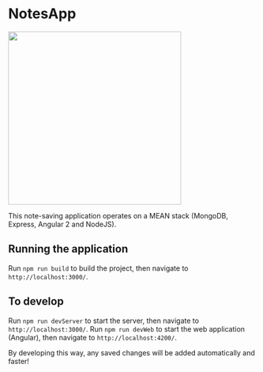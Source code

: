# NotesApp

<img src="https://image.slidesharecdn.com/meanstack-150220111723-conversion-gate02/95/mean-stack-2-638.jpg?cb=1424854754" width="350"/>

This note-saving application operates on a MEAN stack (MongoDB, Express, Angular 2 and NodeJS). 

## Running the application

Run `npm run build` to build the project, then navigate to `http://localhost:3000/`.

## To develop

Run `npm run devServer` to start the server, then navigate to `http://localhost:3000/`.
Run `npm run devWeb` to start the web application (Angular), then navigate to `http://localhost:4200/`.

By developing this way, any saved changes will be added automatically and faster!
